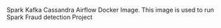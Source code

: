 Spark Kafka Cassandra Airflow Docker Image.
This image is used to run Spark Fraud detection Project
